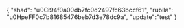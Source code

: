 {
  "shad": "u0Ci94f0a00db7fc0d2497fc63bccf61",
  "rubila": "u0HpeFF0c7b81685476beb7d3e78dc9a",
  "update":"test"
}
